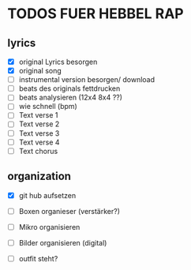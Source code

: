 # TODOS FUER HEBBEL RAP

## lyrics

- [x] original Lyrics besorgen
- [x] original song 
- [ ] instrumental version besorgen/ download
- [ ] beats des originals fettdrucken
- [ ] beats analysieren (12x4 8x4 ??)
- [ ] wie schnell (bpm)
- [ ] Text verse 1
- [ ] Text verse 2
- [ ] Text verse 3
- [ ] Text verse 4
- [ ] Text chorus

## organization

- [x] git hub aufsetzen
- [ ] Boxen organieser (verstärker?)
- [ ] Mikro organisieren
- [ ] Bilder organisieren (digital)
- [ ] outfit steht?

